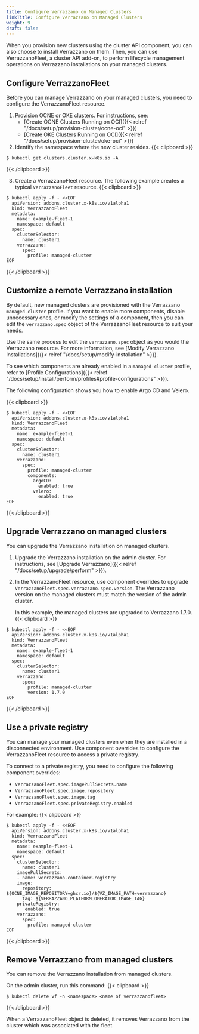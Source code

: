 ```yaml
---
title: Configure Verrazzano on Managed Clusters
linkTitle: Configure Verrazzano on Managed Clusters
weight: 9
draft: false
---
```


When you provision new clusters using the cluster API component, you can also choose to install Verrazzano on them. Then, you can use VerrazzanoFleet, a cluster API add-on, to perform lifecycle management operations on Verrazzano installations on your managed clusters.

## Configure VerrazzanoFleet

Before you can manage Verrazzano on your managed clusters, you need to configure the VerrazzanoFleet resource.

1. Provision OCNE or OKE clusters. For instructions, see:
    * [Create OCNE Clusters Running on OCI]({{< relref "/docs/setup/provision-cluster/ocne-oci" >}})
    * [Create OKE Clusters Running on OCI]({{< relref "/docs/setup/provision-cluster/oke-oci" >}})
2. Identify the namespace where the new cluster resides.
  {{< clipboard >}}
  <div class="highlight">

  ```
  $ kubectl get clusters.cluster.x-k8s.io -A
  ```
  </div>
  {{< /clipboard >}}

3. Create a VerrazzanoFleet resource. The following example creates a typical `VerrazzanoFleet` resource.
{{< clipboard >}}
<div class="highlight">

```
$ kubectl apply -f - <<EOF
  apiVersion: addons.cluster.x-k8s.io/v1alpha1
  kind: VerrazzanoFleet
  metadata:
    name: example-fleet-1
    namespace: default
  spec:
    clusterSelector:
      name: cluster1
    verrazzano:
      spec:
        profile: managed-cluster
EOF
  ```
</div>
{{< /clipboard >}}


## Customize a remote Verrazzano installation

By default, new managed clusters are provisioned with the Verrazzano `managed-cluster` profile. If you want to enable more components, disable unnecessary ones, or modify the settings of a component, then you can edit the `verrazzano.spec` object of the VerrazzanoFleet resource to suit your needs. 

Use the same process to edit the `verrazzano.spec` object as you would the Verrazzano resource. For more information, see [Modify Verrazzano Installations]({{< relref "/docs/setup/modify-installation" >}}).

To see which components are already enabled in a `managed-cluster` profile, refer to [Profile Configurations]({{< relref "/docs/setup/install/perform/profiles#profile-configurations" >}}).

The following configuration shows you how to enable Argo CD and Velero.

{{< clipboard >}}
<div class="highlight">

```
$ kubectl apply -f - <<EOF
  apiVersion: addons.cluster.x-k8s.io/v1alpha1
  kind: VerrazzanoFleet
  metadata:
    name: example-fleet-1
    namespace: default
  spec:
    clusterSelector:
      name: cluster1
    verrazzano:
      spec:
        profile: managed-cluster
        components:
          argoCD:
            enabled: true
          velero: 
            enabled: true
EOF
```
</div>
{{< /clipboard >}}

## Upgrade Verrazzano on managed clusters

You can upgrade the Verrazzano installation on managed clusters.

1. Upgrade the Verrazzano installation on the admin cluster. For instructions, see [Upgrade Verrazzano]({{< relref "/docs/setup/upgrade/perform" >}}).
1. In the VerrazzanoFleet resource, use component overrides to upgrade `VerrazzanoFleet.spec.verrazzano.spec.version`. The Verrazzano version on the managed clusters must match the version of the admin cluster.

    In this example, the managed clusters are upgraded to Verrazzano 1.7.0.
{{< clipboard >}}
<div class="highlight">

```
$ kubectl apply -f - <<EOF
  apiVersion: addons.cluster.x-k8s.io/v1alpha1
  kind: VerrazzanoFleet
  metadata:
    name: example-fleet-1
    namespace: default
  spec:
    clusterSelector:
      name: cluster1 
    verrazzano:
      spec:
        profile: managed-cluster
        version: 1.7.0
EOF
```
</div>
{{< /clipboard >}}


## Use a private registry

You can manage your managed clusters even when they are installed in a disconnected environment. Use component overrides to configure the VerrazzanoFleet resource to access a private registry.

To connect to a private registry, you need to configure the following component overrides: 

* `VerrazzanoFleet.spec.imagePullSecrets.name`
* `VerrazzanoFleet.spec.image.repository`
* `VerrazzanoFleet.spec.image.tag`
* `VerrazzanoFleet.spec.privateRegistry.enabled`

For example: 
{{< clipboard >}}
<div class="highlight">

```
$ kubectl apply -f - <<EOF
  apiVersion: addons.cluster.x-k8s.io/v1alpha1
  kind: VerrazzanoFleet
  metadata:
    name: example-fleet-1
    namespace: default
  spec:
    clusterSelector:
      name: cluster1
    imagePullSecrets:
    - name: verrazzano-container-registry
    image:
      repository: ${OCNE_IMAGE_REPOSITORY=ghcr.io}/${VZ_IMAGE_PATH=verrazzano}
      tag: ${VERRAZZANO_PLATFORM_OPERATOR_IMAGE_TAG}
    privateRegistry:
       enabled: true
    verrazzano:
      spec:
        profile: managed-cluster
EOF
```
</div>
{{< /clipboard >}}

## Remove Verrazzano from managed clusters

You can remove the Verrazzano installation from managed clusters.

On the admin cluster, run this command:
{{< clipboard >}}
<div class="highlight">

```
$ kubectl delete vf -n <namespace> <name of verrazzanofleet>
```
</div>
{{< /clipboard >}}

When a VerrazzanoFleet object is deleted, it removes Verrazzano from the cluster which was associated with the fleet.